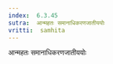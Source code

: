 ```yaml
---
index:  6.3.45
sutra:  आन्महतः समानाधिकरणजातीययोः
vritti:  samhita 
---
```


आन्महतः समानाधिकरणजातीययोः

